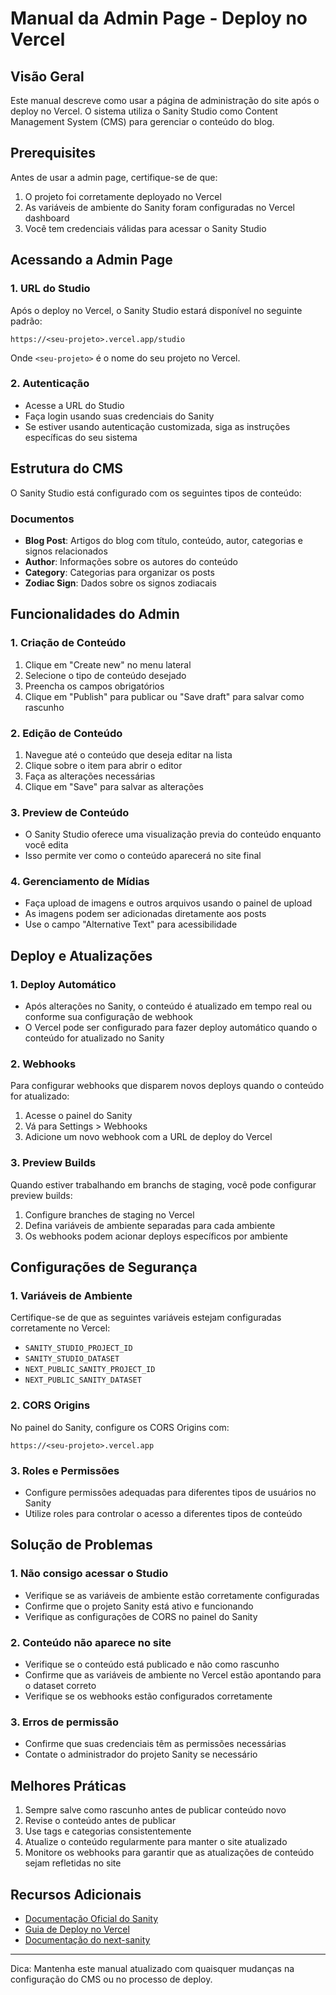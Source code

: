 # Manual da Admin Page - Deploy no Vercel

## Visão Geral

Este manual descreve como usar a página de administração do site após o deploy no Vercel. O sistema utiliza o Sanity Studio como Content Management System (CMS) para gerenciar o conteúdo do blog.

## Prerequisites

Antes de usar a admin page, certifique-se de que:

1. O projeto foi corretamente deployado no Vercel
2. As variáveis de ambiente do Sanity foram configuradas no Vercel dashboard
3. Você tem credenciais válidas para acessar o Sanity Studio

## Acessando a Admin Page

### 1. URL do Studio

Após o deploy no Vercel, o Sanity Studio estará disponível no seguinte padrão:

```
https://<seu-projeto>.vercel.app/studio
```

Onde `<seu-projeto>` é o nome do seu projeto no Vercel.

### 2. Autenticação

- Acesse a URL do Studio
- Faça login usando suas credenciais do Sanity
- Se estiver usando autenticação customizada, siga as instruções específicas do seu sistema

## Estrutura do CMS

O Sanity Studio está configurado com os seguintes tipos de conteúdo:

### Documentos

- **Blog Post**: Artigos do blog com título, conteúdo, autor, categorias e signos relacionados
- **Author**: Informações sobre os autores do conteúdo
- **Category**: Categorias para organizar os posts
- **Zodiac Sign**: Dados sobre os signos zodiacais

## Funcionalidades do Admin

### 1. Criação de Conteúdo

1. Clique em "Create new" no menu lateral
2. Selecione o tipo de conteúdo desejado
3. Preencha os campos obrigatórios
4. Clique em "Publish" para publicar ou "Save draft" para salvar como rascunho

### 2. Edição de Conteúdo

1. Navegue até o conteúdo que deseja editar na lista
2. Clique sobre o item para abrir o editor
3. Faça as alterações necessárias
4. Clique em "Save" para salvar as alterações

### 3. Preview de Conteúdo

- O Sanity Studio oferece uma visualização previa do conteúdo enquanto você edita
- Isso permite ver como o conteúdo aparecerá no site final

### 4. Gerenciamento de Mídias

- Faça upload de imagens e outros arquivos usando o painel de upload
- As imagens podem ser adicionadas diretamente aos posts
- Use o campo "Alternative Text" para acessibilidade

## Deploy e Atualizações

### 1. Deploy Automático

- Após alterações no Sanity, o conteúdo é atualizado em tempo real ou conforme sua configuração de webhook
- O Vercel pode ser configurado para fazer deploy automático quando o conteúdo for atualizado no Sanity

### 2. Webhooks

Para configurar webhooks que disparem novos deploys quando o conteúdo for atualizado:

1. Acesse o painel do Sanity
2. Vá para Settings > Webhooks
3. Adicione um novo webhook com a URL de deploy do Vercel

### 3. Preview Builds

Quando estiver trabalhando em branchs de staging, você pode configurar preview builds:

1. Configure branches de staging no Vercel
2. Defina variáveis de ambiente separadas para cada ambiente
3. Os webhooks podem acionar deploys específicos por ambiente

## Configurações de Segurança

### 1. Variáveis de Ambiente

Certifique-se de que as seguintes variáveis estejam configuradas corretamente no Vercel:

- `SANITY_STUDIO_PROJECT_ID`
- `SANITY_STUDIO_DATASET`
- `NEXT_PUBLIC_SANITY_PROJECT_ID`
- `NEXT_PUBLIC_SANITY_DATASET`

### 2. CORS Origins

No painel do Sanity, configure os CORS Origins com:

```
https://<seu-projeto>.vercel.app
```

### 3. Roles e Permissões

- Configure permissões adequadas para diferentes tipos de usuários no Sanity
- Utilize roles para controlar o acesso a diferentes tipos de conteúdo

## Solução de Problemas

### 1. Não consigo acessar o Studio

- Verifique se as variáveis de ambiente estão corretamente configuradas
- Confirme que o projeto Sanity está ativo e funcionando
- Verifique as configurações de CORS no painel do Sanity

### 2. Conteúdo não aparece no site

- Verifique se o conteúdo está publicado e não como rascunho
- Confirme que as variáveis de ambiente no Vercel estão apontando para o dataset correto
- Verifique se os webhooks estão configurados corretamente

### 3. Erros de permissão

- Confirme que suas credenciais têm as permissões necessárias
- Contate o administrador do projeto Sanity se necessário

## Melhores Práticas

1. Sempre salve como rascunho antes de publicar conteúdo novo
2. Revise o conteúdo antes de publicar
3. Use tags e categorias consistentemente
4. Atualize o conteúdo regularmente para manter o site atualizado
5. Monitore os webhooks para garantir que as atualizações de conteúdo sejam refletidas no site

## Recursos Adicionais

- [Documentação Oficial do Sanity](https://www.sanity.io/docs)
- [Guia de Deploy no Vercel](https://vercel.com/docs)
- [Documentação do next-sanity](https://www.sanity.io/docs/visual-editing)

---

Dica: Mantenha este manual atualizado com quaisquer mudanças na configuração do CMS ou no processo de deploy.